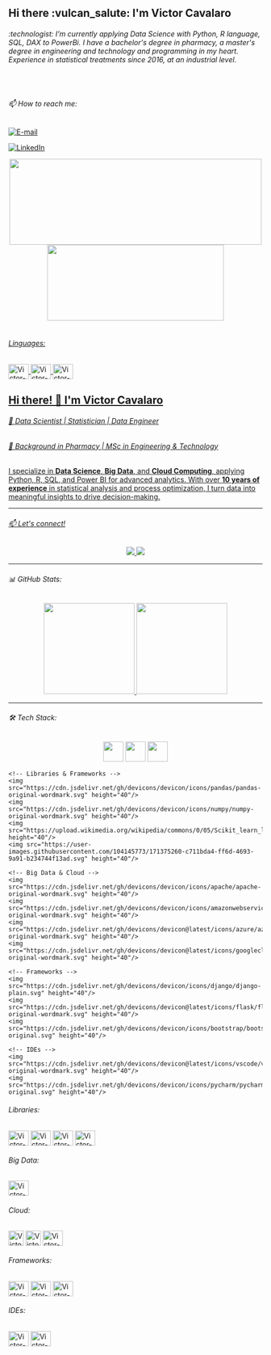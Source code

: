 <h2>Hi there :vulcan_salute: I'm Victor Cavalaro</h2>

<div>
<!---<h6>🔭 I’m currently working on ...</h6> --->
<h6>:technologist: I’m currently applying Data Science with Python, R language, SQL, DAX to PowerBi.
I have a bachelor's degree in pharmacy, a master's degree in engineering and technology and programming in my heart. Experience in statistical treatments since 2016, at an industrial level.</h6>
 &nbsp;
<h6>📫 How to reach me:</h6>
 
[![E-mail](https://img.shields.io/badge/-Email-000?style=for-the-badge&logo=microsoft-outlook&logoColor=007BFF)](mailto:victor.cavalaro@yahoo.com)

[![LinkedIn](https://img.shields.io/badge/LinkedIn-000?style=for-the-badge&logo=linkedin&logoColor=0E76A8)](https://www.linkedin.com/in/victor-cavalaro/)
 

<div align="center">
 <a href="https://github.com/cavalarovictor">
  <img height="170em" width="500em" src="https://github-readme-stats.vercel.app/api?username=cavalarovictor&show_icons=true&theme=dark&include_all_commits=true&count_private=true"/>
  <img height="150em"  width="350em" src="https://github-readme-stats.vercel.app/api/top-langs/?username=cavalarovictor&layout=compact&langs_count=7&theme=dark"/>
</div>

</div>
<div style="display: inline_block"><br>
<h6> Linguages:</h6>
  <img align="center" alt="Victor-Python" height="30" width="40" src="https://cdn.jsdelivr.net/gh/devicons/devicon/icons/python/python-original.svg" />
  <img align="center" alt="Victor-R" height="30" width="40" src="https://cdn.jsdelivr.net/gh/devicons/devicon/icons/r/r-original.svg" />
  <img align="center" alt="Victor-Js" height="30" width="40" src="https://cdn.jsdelivr.net/gh/devicons/devicon/icons/javascript/javascript-original.svg" />
  
<h2>Hi there! 🖖 I'm Victor Cavalaro</h2>

<h6>🚀 Data Scientist | Statistician | Data Engineer</h6>
<h6>🔬 Background in Pharmacy | MSc in Engineering & Technology</h6>

<p>
I specialize in <strong>Data Science</strong>, <strong>Big Data</strong>, and <strong>Cloud Computing</strong>, applying Python, R, SQL, and Power BI for advanced analytics.  
With over <strong>10 years of experience</strong> in statistical analysis and process optimization, I turn data into meaningful insights to drive decision-making.
</p>

---

<h6>📫 Let's connect!</h6>

<p align="center">
    <a href="mailto:victor.cavalaro@yahoo.com">
        <img src="https://img.shields.io/badge/-Email-000?style=for-the-badge&logo=microsoft-outlook&logoColor=007BFF"/>
    </a>
    <a href="https://www.linkedin.com/in/victor-cavalaro/">
        <img src="https://img.shields.io/badge/LinkedIn-000?style=for-the-badge&logo=linkedin&logoColor=0E76A8"/>
    </a>
</p>

---

<h6>📊 GitHub Stats:</h6>

<div align="center">
    <a href="https://github.com/cavalarovictor">
        <img height="180em" src="https://github-readme-stats.vercel.app/api?username=cavalarovictor&show_icons=true&theme=dark&include_all_commits=true&count_private=true"/>
        <img height="180em" src="https://github-readme-stats.vercel.app/api/top-langs/?username=cavalarovictor&layout=compact&langs_count=7&theme=dark"/>
    </a>
</div>

---

<h6>🛠️ Tech Stack:</h6>

<p align="center">
    <!-- Programming Languages -->
    <img src="https://cdn.jsdelivr.net/gh/devicons/devicon/icons/python/python-original.svg" height="40"/>
    <img src="https://cdn.jsdelivr.net/gh/devicons/devicon/icons/r/r-original.svg" height="40"/>
    <img src="https://cdn.jsdelivr.net/gh/devicons/devicon/icons/javascript/javascript-original.svg" height="40"/>

    <!-- Libraries & Frameworks -->
    <img src="https://cdn.jsdelivr.net/gh/devicons/devicon/icons/pandas/pandas-original-wordmark.svg" height="40"/>
    <img src="https://cdn.jsdelivr.net/gh/devicons/devicon/icons/numpy/numpy-original-wordmark.svg" height="40"/>
    <img src="https://upload.wikimedia.org/wikipedia/commons/0/05/Scikit_learn_logo_small.svg" height="40"/>
    <img src="https://user-images.githubusercontent.com/104145773/171375260-c711bda4-ff6d-4693-9a91-b234744f13ad.svg" height="40"/>

    <!-- Big Data & Cloud -->
    <img src="https://cdn.jsdelivr.net/gh/devicons/devicon/icons/apache/apache-original-wordmark.svg" height="40"/>
    <img src="https://cdn.jsdelivr.net/gh/devicons/devicon/icons/amazonwebservices/amazonwebservices-original-wordmark.svg" height="40"/>
    <img src="https://cdn.jsdelivr.net/gh/devicons/devicon@latest/icons/azure/azure-original-wordmark.svg" height="40"/>
    <img src="https://cdn.jsdelivr.net/gh/devicons/devicon@latest/icons/googlecloud/googlecloud-original-wordmark.svg" height="40"/>

    <!-- Frameworks -->
    <img src="https://cdn.jsdelivr.net/gh/devicons/devicon/icons/django/django-plain.svg" height="40"/>
    <img src="https://cdn.jsdelivr.net/gh/devicons/devicon@latest/icons/flask/flask-original-wordmark.svg" height="40"/>
    <img src="https://cdn.jsdelivr.net/gh/devicons/devicon/icons/bootstrap/bootstrap-original.svg" height="40"/>

    <!-- IDEs -->
    <img src="https://cdn.jsdelivr.net/gh/devicons/devicon@latest/icons/vscode/vscode-original-wordmark.svg" height="40"/>
    <img src="https://cdn.jsdelivr.net/gh/devicons/devicon/icons/pycharm/pycharm-original.svg" height="40"/>
</p>

  <h6> Libraries:</h6>
  <img align="center" alt="Victor-Pandas" height="30" width="40" src="https://cdn.jsdelivr.net/gh/devicons/devicon/icons/pandas/pandas-original-wordmark.svg" />
  <img align="center" alt="Victor-Numpy" height="30" width="40" src="https://cdn.jsdelivr.net/gh/devicons/devicon/icons/numpy/numpy-original-wordmark.svg" />
  <img align="center" alt="Victor-Seaborn" height="30" width="40" src="https://user-images.githubusercontent.com/104145773/171375260-c711bda4-ff6d-4693-9a91-b234744f13ad.svg" />
  <img align="center" alt="Victor-SKLearn" height="30" width="40" src="https://upload.wikimedia.org/wikipedia/commons/0/05/Scikit_learn_logo_small.svg" />

  <h6> Big Data:</h6>
  <img align="center" alt="Victor-Apache" height="30" width="40" src="https://cdn.jsdelivr.net/gh/devicons/devicon/icons/apache/apache-original-wordmark.svg" />
  
  <h6> Cloud:</h6>
  <img align="center" alt="Victor-AWS" height="30" width=";40" src="https://cdn.jsdelivr.net/gh/devicons/devicon/icons/amazonwebservices/amazonwebservices-original-wordmark.svg" />   
  <img align="center" alt="Victor-Azure" height="30" width=";40" src="https://cdn.jsdelivr.net/gh/devicons/devicon@latest/icons/azure/azure-original-wordmark.svg" />  
  <img align="center" alt="Victor-GCP" height="30" width="40" src="https://cdn.jsdelivr.net/gh/devicons/devicon@latest/icons/googlecloud/googlecloud-original-wordmark.svg" />   
      
  <h6> Frameworks:</h6>
  <img align="center" alt="Victor-Django" height="30" width="40" src="https://cdn.jsdelivr.net/gh/devicons/devicon/icons/django/django-plain.svg" />
  <img align="center" alt="Victor-Flask" height="30" width="40" src="https://cdn.jsdelivr.net/gh/devicons/devicon@latest/icons/flask/flask-original-wordmark.svg" />        
  <img align="center" alt="Victor-bootstrap" height="30" width="40" src="https://cdn.jsdelivr.net/gh/devicons/devicon/icons/bootstrap/bootstrap-original.svg" />
  
  <h6> IDEs:</h6>
  <img align="center" alt="Victor-VSCODE" height="30" width="40" src="https://cdn.jsdelivr.net/gh/devicons/devicon@latest/icons/vscode/vscode-original-wordmark.svg" />          
  <img align="center" alt="Victor-PYCHARM" height="30" width="40" src="https://cdn.jsdelivr.net/gh/devicons/devicon/icons/pycharm/pycharm-original.svg" />
